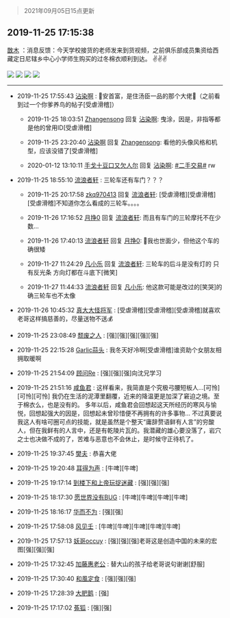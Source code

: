 > 2021年09月05日15点更新
<link rel="stylesheet" href="https://cdn.jsdelivr.net/gh/taotie6/sampleJSON@main/css/photo_show.css">


 ## 2019-11-25 17:15:38 

 [㪚木](https://www.coolapk.com/feed/15045461?shareKey=MjI1NTkzYjM4MGM5NjEzMTc1MDE~) ：消息反馈：今天学校接货的老师发来到货视频，之前俱乐部成员集资给西藏定日尼辖乡中心小学师生购买的过冬棉衣顺利到达。
✌✌✌ 

<div class="album">
<img class="img-item" src="http://image.coolapk.com/feed/2019/1125/17/1081091_b8eeed3d_3334_2472@1080x2080.jpeg" />
<img class="img-item" src="http://image.coolapk.com/feed/2019/1125/17/1081091_3a096131_3334_2474@1080x2160.jpeg" />
<img class="img-item" src="http://image.coolapk.com/feed/2019/1125/17/1081091_e053f9ab_3334_2476@1000x1236.jpeg" />
<img class="img-item" src="http://image.coolapk.com/feed/2019/1125/17/1081091_9288cd01_3334_2477@576x331.gif" />
</div>

 ------- 

- 2019-11-25 17:55:43 [沾染啊](uid=2285769) : 🐔安首富，是住汤臣一品的那个大佬🐴（之前看到过一个你爹养鸟的帖子[受虐滑稽]） 

    - 2019-11-25 18:03:51 [Zhangensong](uid=2334314) 回复 [沾染啊](uid=2285769): 曳涂，因是，非指等都是他的曾用ID[受虐滑稽] 

    - 2019-11-25 23:20:40 [沾染啊](uid=2285769) 回复 [Zhangensong](uid=2334314): 看他的头像风格和机型，应该没错了[受虐滑稽] 

    - 2020-01-12 13:10:11 [手戈十豆口又欠人尔](uid=1439929) 回复 [沾染啊](uid=2285769): <a class="feed-link-tag" href="/t/二手交易?type=0">#二手交易#</a> rw 

- 2019-11-25 18:55:10 [流浪者轩](uid=673441) : 三轮车还有车门？？？ 

    - 2019-11-25 20:17:58 [zkq970413](uid=1309703) 回复 [流浪者轩](uid=673441): [受虐滑稽][受虐滑稽][受虐滑稽]不知道你怎么看成的三轮车。。。。 

    - 2019-11-26 17:16:52 [月挣0](uid=2517331) 回复 [流浪者轩](uid=673441): 而且有车门的三轮摩托不在少数... 

    - 2019-11-26 17:40:13 [流浪者轩](uid=673441) 回复 [月挣0](uid=2517331): 🐶我也世面少，但他这个车的确很矮 

    - 2019-11-27 11:24:29 [凡小乐](uid=692007) 回复 [流浪者轩](uid=673441): 三轮车的后斗是没有灯的  只有反光条  方向灯都在斗底下[微笑] 

    - 2019-11-27 11:44:33 [流浪者轩](uid=673441) 回复 [凡小乐](uid=692007): 他这款可能是改过的[笑哭]的确三轮车也不太像 

- 2019-11-26 10:45:32 [真大大怪将军](uid=1179270) : [受虐滑稽][受虐滑稽][受虐滑稽]就喜欢老哥这样搞慈善的，尽量送物不送💰 

- 2019-11-25 23:08:49 [颓废之人](uid=369286) : [强][强][强][强][强] 

- 2019-11-25 22:15:28 [Garlic蒜头](uid=473445) : 我冬天好冷啊[受虐滑稽]谁资助个女朋友相拥取暖啊 

- 2019-11-25 21:54:09 [顾问Re](uid=886479) : [强][强][强]向沈兄学习 

- 2019-11-25 21:51:16 [咸鱼君](uid=573545) : 这样看来，我简直是个究极弓腰短板人…[可怜][可怜][可怜] 我仍在生活的泥潭里翻覆，近来的降温更是加深了窘迫之境。至于棉衣么，也是没有的。
多年以后，咸鱼君会回想起这天所经历的寒风与愉悦，回想起强大的因是，回想起未曾珍惜便不再拥有的许多事物…
不过真要说我这人有啥可圈可点的技能<!--break-->，就是虽然是个整天“庸辞赘语鲜有人言”的穷酸人，但在我鲜有的人言中，还是有乾陵片瓦的。我潜藏的雄心要没落了，岩穴之士也决做不成的了，苦难与恶意也不会休止，是时候守正待机了。 

- 2019-11-25 19:37:45 [樊夫](uid=695890) : 恭喜大佬 

- 2019-11-25 19:20:48 [耳得为声](uid=2220905) : [牛啤][牛啤] 

- 2019-11-25 19:17:14 [到楼下和上帝玩捉迷藏](uid=1491972) : [强][强][强] 

- 2019-11-25 18:17:30 [愿世界没有BUG](uid=1923715) : [牛啤][牛啤][牛啤][牛啤] 

- 2019-11-25 18:16:17 [华而不为](uid=1212555) : [强][强] 

- 2019-11-25 17:58:08 [风见壬](uid=1512297) : [牛啤][牛啤][牛啤][牛啤][牛啤] 

- 2019-11-25 17:57:13 [妖哥occuy](uid=1388591) : [强][强][强]老哥这是创造中国的未来的宏图[强][强][强] 

- 2019-11-25 17:32:45 [加藤惠老公](uid=1266680) : 替大山的孩子给老哥说句谢谢[舒服] 

- 2019-11-25 17:30:40 [和風定食](uid=2594002) : [强][强][强] 

- 2019-11-25 17:28:39 [大肥鹅](uid=984302) : [强] 

- 2019-11-25 17:17:02 [菟狐](uid=1752036) : [强][强] 

